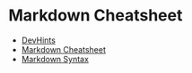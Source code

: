 # Markdown Cheatsheet

- [DevHints](https://devhints.io/markdown)
- [Markdown Cheatsheet](https://github.com/adam-p/markdown-here/wiki/Markdown-Cheatsheet)
- [Markdown Syntax](https://dotcms.com/docs/latest/markdown-syntax)

